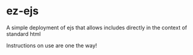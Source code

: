 ez-ejs
======

A simple deployment of ejs that allows includes directly in the context of standard html

Instructions on use are one the way!
